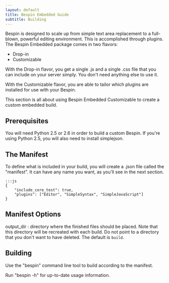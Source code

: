 ```yaml
---
layout: default
title: Bespin Embedded Guide
subtitle: Building
---
```


Bespin is designed to scale up from simple text area replacement to a 
full-blown, powerful editing environment. This is accomplished through
plugins. The Bespin Embedded package comes in two flavors:

* Drop-in
* Customizable

With the Drop-in flavor, you get a single .js and a single .css file that you can
include on your server simply. You don't need anything else to use it.

With the Customizable flavor, you are able to tailor which plugins are
installed for use with your Bespin.

This section is all about using Bespin Embedded Customizable to create a custom
embedded build.

## Prerequisites ##

You will need Python 2.5 or 2.6 in order to build a custom Bespin. If you're using Python 2.5, you will also need to install simplejson.

## The Manifest ##

To define what is included in your build, you will create a .json file called
the "manifest". It can have any name you want, as you'll see in the next section.

    :::js
    {
        "include_core_test": true,
        "plugins": ["Editor", "SimpleSyntax", "SimpleJavaScript"]
    }

## Manifest Options ##

output_dir
:   directory where the finished files should be placed. Note that this
    directory will be recreated with each build. Do not point to a directory
    that you don't want to have deleted. The default is `build`.


## Building ##

Use the "bespin" command line tool to build according to the manifest.

Run "bespin -h" for up-to-date usage information.
